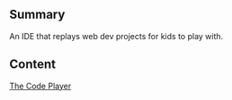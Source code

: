 ## Summary

 An IDE that replays web dev projects for kids to play
with. 

## Content

[The Code Player](http://thecodeplayer.com/)
